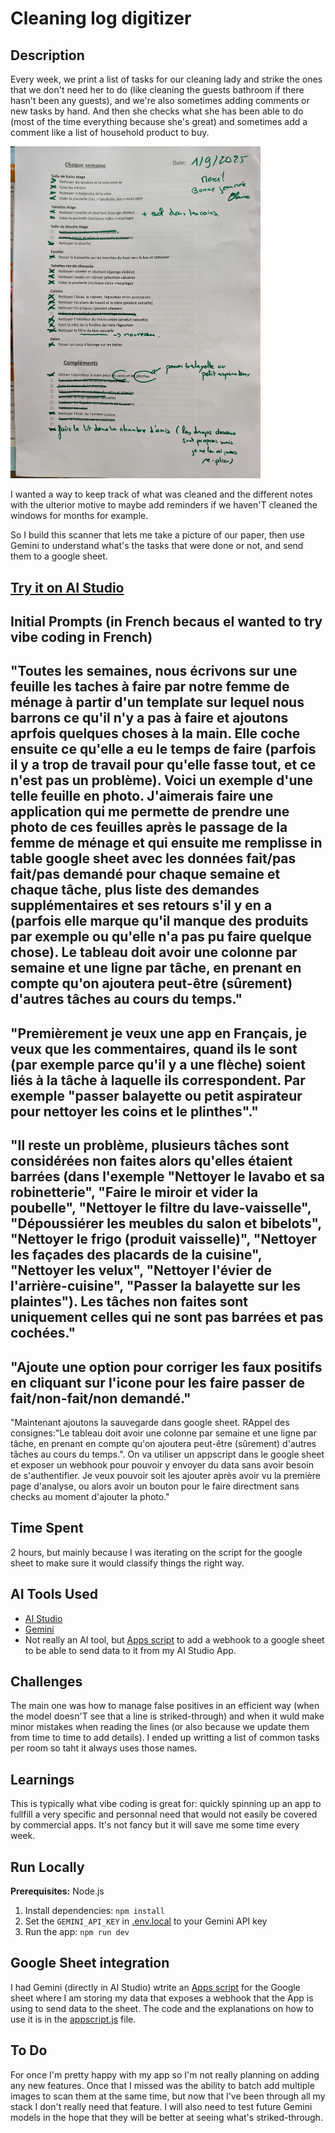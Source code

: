 # Cleaning log digitizer

## Description

Every week, we print a list of tasks for our cleaning lady and strike the ones that we don't need her to do (like cleaning the guests bathroom if there hasn't been any guests), and we're also sometimes adding comments or new tasks by hand. And then she checks what she has been able to do (most of the time everything because she's great) and sometimes add a comment like a list of household product to buy.

<img src="./example/todo_menage.jpg" alt="log example" width="400"/>

I wanted a way to keep track of what was cleaned and the different notes with the ulterior motive to maybe add reminders if we haven'T cleaned the windows for months for example.

So I build this scanner that lets me take a picture of our paper, then use Gemini to understand what's the tasks that were done or not, and send them to a google sheet.

## **[Try it on AI Studio](https://aistudio.google.com/apps/drive/1ZifLzSuOqzg3Ita9CC7kmRweauVanCy7?fullscreenApplet=true)**

## Initial Prompts (in French becaus eI wanted to try vibe coding in French)

"Toutes les semaines, nous écrivons sur une feuille les taches à faire par notre femme de ménage à partir d'un template sur lequel nous barrons ce qu'il n'y a pas à faire et ajoutons aprfois quelques choses à la main. Elle coche ensuite ce qu'elle a eu le temps de faire (parfois il y a trop de travail pour qu'elle fasse tout, et ce n'est pas un problème). Voici un exemple d'une telle feuille en photo. J'aimerais faire une application qui me permette de prendre une photo de ces feuilles après le passage de la femme de ménage et qui ensuite me remplisse in table google sheet avec les données fait/pas fait/pas demandé pour chaque semaine et chaque tâche, plus liste des demandes supplémentaires et ses retours s'il y en a (parfois elle marque qu'il manque des produits par exemple ou qu'elle n'a pas pu faire quelque chose). Le tableau doit avoir une colonne par semaine et une ligne par tâche, en prenant en compte qu'on ajoutera peut-être (sûrement) d'autres tâches au cours du temps."
---
"Premièrement je veux une app en Français, je veux que les commentaires, quand ils le sont (par exemple parce qu'il y a une flèche) soient liés à la tâche à laquelle ils correspondent. Par exemple "passer balayette ou petit aspirateur pour nettoyer les coins et le plinthes"."
---
"Il reste un problème, plusieurs tâches sont considérées non faites alors qu'elles étaient barrées (dans l'exemple "Nettoyer le lavabo et sa robinetterie",
"Faire le miroir et vider la poubelle", "Nettoyer le filtre du lave-vaisselle", "Dépoussiérer les meubles du salon et bibelots", "Nettoyer le frigo (produit vaisselle)", "Nettoyer les façades des placards de la cuisine", "Nettoyer les velux", "Nettoyer l'évier de l'arrière-cuisine", "Passer la balayette sur les plaintes").
Les tâches non faites sont uniquement celles qui ne sont pas barrées et pas cochées."
---
"Ajoute une option pour corriger les faux positifs en cliquant sur l'icone pour les faire passer de fait/non-fait/non demandé."
---
"Maintenant ajoutons la sauvegarde dans google sheet. RAppel des consignes:"Le tableau doit avoir une colonne par semaine et une ligne par tâche, en prenant en compte qu'on ajoutera peut-être (sûrement) d'autres tâches au cours du temps.". On va utiliser un appscript dans le google sheet et exposer un webhook pour pouvoir y envoyer du data sans avoir besoin de s'authentifier.
Je veux pouvoir soit les ajouter après avoir vu la première page d'analyse, ou alors avoir un bouton pour le faire directment sans checks au moment d'ajouter la photo."

## Time Spent

2 hours, but mainly because I was iterating on the script for the google sheet to make sure it would classify things the right way.

## AI Tools Used

*   [AI Studio](ai.studio/apps)
*   [Gemini](https://deepmind.google/models/gemini/)
*   Not really an AI tool, but [Apps script](https://developers.google.com/apps-script) to add a webhook to a google sheet to be able to send data to it from my AI Studio App.

## Challenges

The main one was how to manage false positives in an efficient way (when the model doesn'T see that a line is striked-through) and when it wuld make minor mistakes when  reading the lines (or also because we update them from time to time to add details). I ended up writting a list of common tasks per room so taht it always uses those names.

## Learnings

This is typically what vibe coding is great for: quickly spinning up an app to fullfill a very specific and personnal need that would not easily be covered by commercial apps. It's not fancy but it will save me some time every week.

## Run Locally

**Prerequisites:**  Node.js


1. Install dependencies:
   `npm install`
2. Set the `GEMINI_API_KEY` in [.env.local](.env.local) to your Gemini API key
3. Run the app:
   `npm run dev`

## Google Sheet integration

I had Gemini (directly in AI Studio) wtrite an [Apps script](https://developers.google.com/apps-script) for the Google sheet where I am storing my data that exposes a webhook that the App is using to send data to the sheet. The code and the explanations on how to use it is in the [appscript.js](./appscript.js) file. 

## To Do

For once I'm pretty happy with my app so I'm not really planning on adding any new features. Once that I missed was the ability to batch add multiple images to scan them at the same time, but now that I've been through all my stack I don't really need that feature. I will also need to test future Gemini models in the hope that they will be better at seeing what's striked-through.
